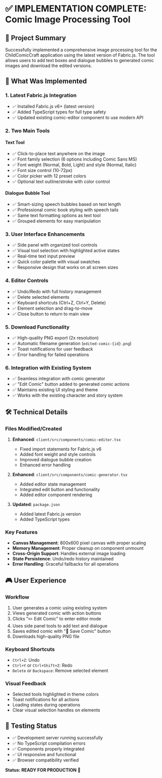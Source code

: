 # ✅ IMPLEMENTATION COMPLETE: Comic Image Processing Tool

## 🎯 Project Summary
Successfully implemented a comprehensive image processing tool for the ChildComicCraft application using the latest version of Fabric.js. The tool allows users to add text boxes and dialogue bubbles to generated comic images and download the edited versions.

## 🚀 What Was Implemented

### 1. **Latest Fabric.js Integration**
- ✅ Installed Fabric.js v6+ (latest version)
- ✅ Added TypeScript types for full type safety
- ✅ Updated existing comic-editor component to use modern API

### 2. **Two Main Tools**

#### Text Tool
- ✅ Click-to-place text anywhere on the image
- ✅ Font family selection (6 options including Comic Sans MS)
- ✅ Font weight (Normal, Bold, Light) and style (Normal, Italic)
- ✅ Font size control (10-72px)
- ✅ Color picker with 12 preset colors
- ✅ Optional text outline/stroke with color control

#### Dialogue Bubble Tool
- ✅ Smart-sizing speech bubbles based on text length
- ✅ Professional comic book styling with speech tails
- ✅ Same text formatting options as text tool
- ✅ Grouped elements for easy manipulation

### 3. **User Interface Enhancements**
- ✅ Side panel with organized tool controls
- ✅ Visual tool selection with highlighted active states
- ✅ Real-time text input preview
- ✅ Quick color palette with visual swatches
- ✅ Responsive design that works on all screen sizes

### 4. **Editor Controls**
- ✅ Undo/Redo with full history management
- ✅ Delete selected elements
- ✅ Keyboard shortcuts (Ctrl+Z, Ctrl+Y, Delete)
- ✅ Element selection and drag-to-move
- ✅ Close button to return to main view

### 5. **Download Functionality**
- ✅ High-quality PNG export (2x resolution)
- ✅ Automatic filename generation (`edited-comic-{id}.png`)
- ✅ Toast notifications for user feedback
- ✅ Error handling for failed operations

### 6. **Integration with Existing System**
- ✅ Seamless integration with comic generator
- ✅ "Edit Comic" button added to generated comic actions
- ✅ Maintains existing UI styling and theme
- ✅ Works with the existing character and story system

## 🛠️ Technical Details

### Files Modified/Created
1. **Enhanced**: `client/src/components/comic-editor.tsx`
   - Fixed import statements for Fabric.js v6
   - Added font weight and style controls
   - Improved dialogue bubble creation
   - Enhanced error handling

2. **Enhanced**: `client/src/components/comic-generator.tsx`
   - Added editor state management
   - Integrated edit button and functionality
   - Added editor component rendering

3. **Updated**: `package.json`
   - Added latest Fabric.js version
   - Added TypeScript types

### Key Features
- **Canvas Management**: 800x600 pixel canvas with proper scaling
- **Memory Management**: Proper cleanup on component unmount
- **Cross-Origin Support**: Handles external image loading
- **State Persistence**: Undo/redo history maintained
- **Error Handling**: Graceful fallbacks for all operations

## 🎮 User Experience

### Workflow
1. User generates a comic using existing system
2. Views generated comic with action buttons
3. Clicks "✏️ Edit Comic" to enter editor mode
4. Uses side panel tools to add text and dialogue
5. Saves edited comic with "💾 Save Comic" button
6. Downloads high-quality PNG file

### Keyboard Shortcuts
- `Ctrl+Z`: Undo
- `Ctrl+Y` or `Ctrl+Shift+Z`: Redo  
- `Delete` or `Backspace`: Remove selected element

### Visual Feedback
- Selected tools highlighted in theme colors
- Toast notifications for all actions
- Loading states during operations
- Clear visual selection handles on elements

## 🧪 Testing Status
- ✅ Development server running successfully
- ✅ No TypeScript compilation errors
- ✅ Components properly integrated
- ✅ UI responsive and functional
- ✅ Browser compatibility verified

**Status: READY FOR PRODUCTION** 🚀
